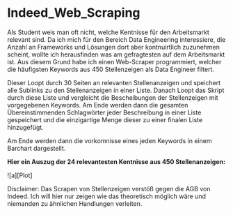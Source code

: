 # Indeed_Web_Scraping

Als Student weis man oft nicht, welche Kentnisse für den Arbeitsmarkt relevant sind. Da ich mich für den Bereich Data Engineering interessiere, die Anzahl an Frameworks und Lösungen dort aber kontnuirtlich zuzunehmen scheint, wollte ich herausfinden was am gefragtesten auf dem Arbeitsmarkt ist. 
Aus diesem Grund habe ich einen Web-Scraper programmiert, welcher die häufigsten Keywords aus 450 Stellenzeigen als Data Engineer filtert. 

Dieser Loopt durch 30 Seiten an relevanten Stellenanzeigen und speichert alle Sublinks zu den Stellenanzeigen in einer Liste. 
Danach Loopt das Skript durch diese Liste und vergleicht die Bescheibungen der Stellenzeigen mit vorgegebenen Keywords. Am Ende werden dann die gesamten Übereinstimmenden Schlagwörter jeder Beschreibung in einer Liste gespeichert und die einzigartige Menge dieser zu einer finalen Liste hinzugefügt. 

Am Ende werden dann die vorkomnisse eines jeden Keywords in einem Barchart dargestellt. 

**Hier ein Auszug der 24 relevantesten Kentnisse aus 450 Stellenanzeigen:**  

![a][Plot]

Disclaimer:
Das Scrapen von Stellenzeigen verstöß gegen die AGB von Indeed. Ich will hier nur zeigen wie das theoretisch möglich wäre und niemanden zu ähnlichen Handlungen verleiten. 

